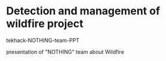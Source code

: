 # Detection and management of wildfire project

tekhack-NOTHING-team-PPT

presentation of "NOTHING" team about Wildfire
